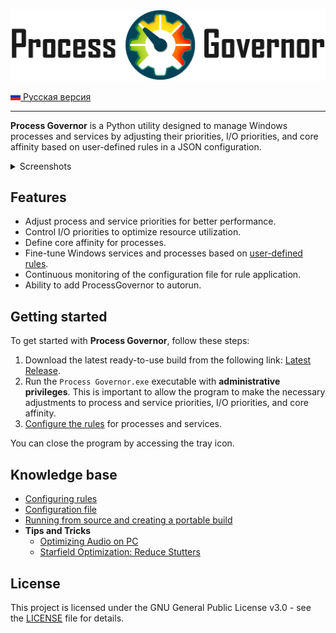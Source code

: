![Logo Process Governor](images/github-banner-readme.png)

[![RU](icons/ru.png) Русская версия](README.ru.md)

---

**Process Governor** is a Python utility designed to manage Windows processes and services by adjusting their
priorities, I/O priorities, and core affinity based on user-defined rules in a JSON configuration.

<details>
   <summary>Screenshots</summary>

   >![tray_menu_screenshot.png](images/tray_menu_screenshot.png)
   > 
   >![rule_configurator_screenshot.png](images/rule_configurator_screenshot.png)
   > 
   >![rule_configurator_with_error_screenshot.png](images/rule_configurator_with_error_screenshot.png)
</details>

## Features

- Adjust process and service priorities for better performance.
- Control I/O priorities to optimize resource utilization.
- Define core affinity for processes.
- Fine-tune Windows services and processes based on [user-defined rules](ui_rule_configurator.md).
- Continuous monitoring of the configuration file for rule application.
- Ability to add ProcessGovernor to autorun.

## Getting started

To get started with **Process Governor**, follow these steps:

1. Download the latest ready-to-use build from the following
   link: [Latest Release](https://github.com/SystemXFiles/process-governor/releases/latest).
2. Run the `Process Governor.exe` executable with **administrative privileges**.
   This is important to allow the program to make the necessary adjustments to process and service priorities, I/O
   priorities, and core affinity.
3. [Configure the rules](ui_rule_configurator.md) for processes and services.

You can close the program by accessing the tray icon.

## Knowledge base

* [Configuring rules](ui_rule_configurator.md)
* [Configuration file](configuration_file.md)
* [Running from source and creating a portable build](run_and_build.md)
* **Tips and Tricks**
  * [Optimizing Audio on PC](tips'n'tricks/audio.md)
  * [Starfield Optimization: Reduce Stutters](tips'n'tricks/starfield.md)
## License

This project is licensed under the GNU General Public License v3.0 - see the [LICENSE](../LICENSE) file for details.